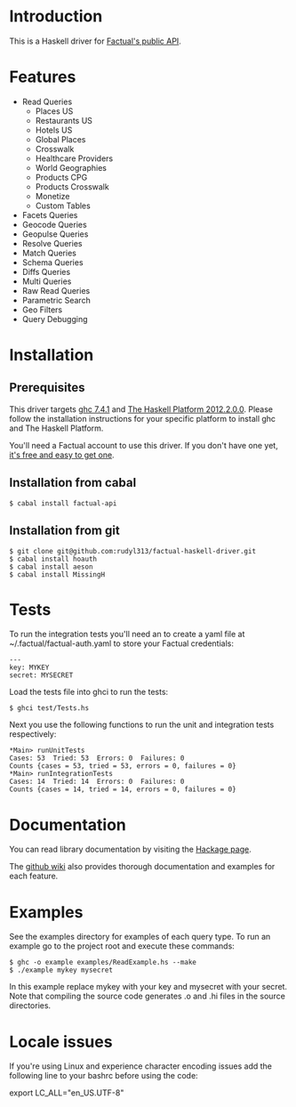 # Introduction

This is a Haskell driver for [Factual's public API](http://developer.factual.com/display/docs/Factual+Developer+APIs+Version+3).

# Features

* Read Queries
  * Places US
  * Restaurants US
  * Hotels US
  * Global Places
  * Crosswalk
  * Healthcare Providers
  * World Geographies
  * Products CPG
  * Products Crosswalk
  * Monetize
  * Custom Tables
* Facets Queries
* Geocode Queries
* Geopulse Queries
* Resolve Queries
* Match Queries
* Schema Queries
* Diffs Queries
* Multi Queries
* Raw Read Queries
* Parametric Search
* Geo Filters
* Query Debugging

# Installation

## Prerequisites

This driver targets [ghc 7.4.1](http://www.haskell.org/ghc/)
and [The Haskell Platform 2012.2.0.0](http://hackage.haskell.org/platform/).
Please follow the installation instructions for your specific
platform to install ghc and The Haskell Platform.

You'll need a Factual account to use this driver. If you don't have one yet, [it's free and easy to get one](https://www.factual.com/api-keys/request).

## Installation from cabal

    $ cabal install factual-api

## Installation from git

    $ git clone git@github.com:rudyl313/factual-haskell-driver.git
    $ cabal install hoauth
    $ cabal install aeson
    $ cabal install MissingH

# Tests

To run the integration tests you'll need an to create a yaml file
at ~/.factual/factual-auth.yaml to store your Factual credentials:

    ---
    key: MYKEY
    secret: MYSECRET

Load the tests file into ghci to run the tests:

    $ ghci test/Tests.hs

Next you use the following functions to run the unit and integration
tests respectively:

    *Main> runUnitTests
    Cases: 53  Tried: 53  Errors: 0  Failures: 0
    Counts {cases = 53, tried = 53, errors = 0, failures = 0}
    *Main> runIntegrationTests
    Cases: 14  Tried: 14  Errors: 0  Failures: 0
    Counts {cases = 14, tried = 14, errors = 0, failures = 0}

# Documentation

You can read library documentation by visiting the [Hackage page](http://hackage.haskell.org/package/factual-api).

The [github wiki](https://github.com/rudyl313/factual-haskell-driver/wiki) also
provides thorough documentation and examples for each feature.

# Examples

See the examples directory for examples of each query type. To
run an example go to the project root and execute these commands:

    $ ghc -o example examples/ReadExample.hs --make
    $ ./example mykey mysecret

In this example replace mykey with your key and mysecret with your
secret. Note that compiling the source code generates .o and .hi
files in the source directories.

# Locale issues

If you're using Linux and experience character encoding issues add the
following line to your bashrc before using the code:

  export LC_ALL="en_US.UTF-8"
